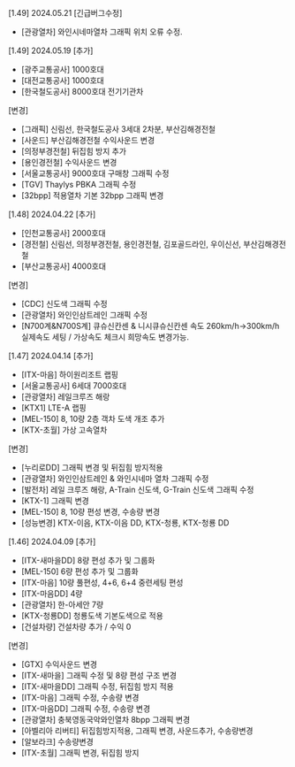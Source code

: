 [1.49] 2024.05.21
[긴급버그수정]
- [관광열차] 와인시네마열차 그래픽 위치 오류 수정.

[1.49] 2024.05.19
[추가]
- [광주교통공사] 1000호대
- [대전교통공사] 1000호대
- [한국철도공사] 8000호대 전기기관차

[변경]
- [그래픽] 신림선, 한국철도공사 3세대 2차분, 부산김해경전철
- [사운드] 부산김해경전철 수익사운드 변경
- [의정부경전철] 뒤집힘 방지 추가
- [용인경전철] 수익사운드 변경
- [서울교통공사] 9000호대 구매창 그래픽 수정
- [TGV] Thaylys PBKA 그래픽 수정
- [32bpp] 적용열차 기본 32bpp 그래픽 변경

[1.48] 2024.04.22
[추가]
- [인천교통공사] 2000호대
- [경전철] 신림선, 의정부경전철, 용인경전철, 김포골드라인, 우이신선, 부산김해경전철
- [부산교통공사] 4000호대

[변경]
- [CDC] 신도색 그래픽 수정
- [관광열차] 와인인삼트레인 그래픽 수정
- [N700계&N700S계] 큐슈신칸센 & 니시큐슈신칸센 속도 260km/h->300km/h 실제속도 세팅 / 가상속도 체크시 희망속도 변경가능.

[1.47] 2024.04.14
[추가]
- [ITX-마음] 하이원리조트 랩핑
- [서울교통공사] 6세대 7000호대
- [관광열차] 레일크루즈 해랑
- [KTX1] LTE-A 랩핑
- [MEL-150] 8, 10량 2층 객차 도색 개조 추가
- [KTX-초월] 가상 고속열차

[변경]
- [누리로DD] 그래픽 변경 및 뒤집힘 방지적용
- [관광열차] 와인인삼트레인 & 와인시네마 열차 그래픽 수정
- [발전차] 레일 크루즈 해랑, A-Train 신도색, G-Train 신도색 그래픽 수정
- [KTX-1] 그래픽 변경
- [MEL-150] 8, 10량 편성 변경, 수송량 변경
- [성능변경] KTX-이음, KTX-이음 DD, KTX-청룡, KTX-청룡 DD

[1.46] 2024.04.09
[추가]
- [ITX-새마을DD] 8량 편성 추가 및 그룹화
- [MEL-150] 6량 편성 추가 및 그룹화
- [ITX-마음] 10량 풀편성, 4+6, 6+4 중련세팅 편성
- [ITX-마음DD] 4량
- [관광열차] 한-아세안 7량
- [KTX-청룡DD] 청룡도색 기본도색으로 적용
- [건설차량] 건설차량 추가 / 수익 0

[변경]
- [GTX] 수익사운드 변경
- [ITX-새마을] 그래픽 수정 및 8량 편성 구조 변경
- [ITX-새마을DD] 그래픽 수정, 뒤집힘 방지 적용
- [ITX-마음] 그래픽 수정, 수송량 변경
- [ITX-마음DD] 그래픽 수정, 수송량 변경
- [관광열차] 충북영동국악와인열차 8bpp 그래픽 변경
- [아벨리아 리버티] 뒤집힘방지적용, 그래픽 변경, 사운드추가, 수송량변경
- [알보라크] 수송량변경
- [ITX-초월] 그래픽 변경, 뒤집힘 방지